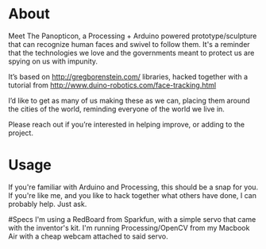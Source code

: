 # About
Meet The Panopticon, a Processing + Arduino powered prototype/sculpture that can recognize human faces and swivel to follow them. It's a reminder that the technologies we love and the governments meant to protect us are spying on us with impunity. 

It’s based on http://gregborenstein.com/ libraries, hacked together with a tutorial from http://www.duino-robotics.com/face-tracking.html

I’d like to get as many of us making these as we can, placing them around the cities of the world, reminding everyone of the world we live in.

Please reach out if you’re interested in helping improve, or adding to the project.

# Usage
If you're familiar with Arduino and Processing, this should be a snap for you. If you're like me, and you like to hack together what others have done, I can probably help. Just ask.

#Specs
I'm using a RedBoard from Sparkfun, with a simple servo that came with the inventor's kit. I'm running Processing/OpenCV from my Macbook Air with a cheap webcam attached to said servo.
